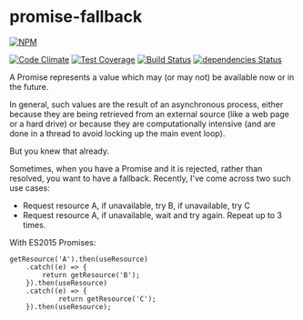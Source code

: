 promise-fallback
================
[![NPM](https://nodei.co/npm/promise-fallback.png?downloads=true&downloadRank=true&stars=true)](https://nodei.co/npm/promise-fallback/)

[![Code Climate](https://codeclimate.com/github/dancrumb/promise-fallback/badges/gpa.svg)](https://codeclimate.com/github/dancrumb/promise-fallback)
[![Test Coverage](https://codeclimate.com/github/dancrumb/promise-fallback/badges/coverage.svg)](https://codeclimate.com/github/dancrumb/promise-fallback/coverage)
[![Build Status](https://travis-ci.org/dancrumb/promise-fallback.svg?branch=master)](https://travis-ci.org/dancrumb/promise-fallback)
[![dependencies Status](https://david-dm.org/dancrumb/promise-fallback/status.svg)](https://david-dm.org/dancrumb/promise-fallback)

A Promise represents a value which may (or may not) be available now or in the future.

In general, such values are the result of an asynchronous process, either because they are being 
retrieved from an external source (like a web page or a hard drive) or because they are 
computationally intensive (and are done in a thread to avoid locking up the main event loop).

But you knew that already.

Sometimes, when you have a Promise and it is rejected, rather than resolved, you want to
have a fallback. Recently, I've come across two such use cases:

- Request resource A, if unavailable, try B, if unavailable, try C
- Request resource A, if unavailable, wait and try again. Repeat up to 3 times.

With ES2015 Promises:

```
getResource('A').then(useResource)
    .catch((e) => {
        return getResource('B');
    }).then(useResource)
    .catch((e) => {
            return getResource('C');
    }).then(useResource);

```


